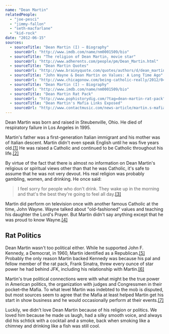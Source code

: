 ```yaml
---
name: "Dean Martin"
relatedPeople:
  - "joe-pesci"
  - "jimmy-fallon"
  - "seth-macfarlane"
  - "kid-rock"
date: "2012-06-15"
sources:
  - sourceTitle: "Dean Martin (I) – Biography"
    sourceUrl: "http://www.imdb.com/name/nm0001509/bio"
  - sourceTitle: "The religion of Dean Martin, movie star"
    sourceUrl: "http://www.adherents.com/people/pm/Dean_Martin.html"
  - sourceTitle: "Dean Martin Quotes"
    sourceUrl: "http://www.brainyquote.com/quotes/authors/d/dean_martin.html"
  - sourceTitle: "John Wayne & Dean Martin on Values: A Long Time Ago"
    sourceUrl: "http://www.chicagonow.com/being-catholic-really/2012/04/john-wayne-dean-martin-on-values-a-long-time-ago/"
  - sourceTitle: "Dean Martin (I) – Biography"
    sourceUrl: "http://www.imdb.com/name/nm0001509/bio"
  - sourceTitle: "Dean Martin Rat Pack"
    sourceUrl: "http://www.pophistorydig.com/?tag=dean-martin-rat-pack"
  - sourceTitle: "Dean Martin's Mafia Links Exposed"
    sourceUrl: "http://www.contactmusic.com/news-article/martin.s-mafia-links-exposed"
---
```


Dean Martin was born and raised in Steubenville, Ohio. He died of respiratory failure in Los Angeles in 1995.

Martin's father was a first-generation Italian immigrant and his mother was of Italian descent. Martin didn't even speak English until he was five years old.<a class="source-citation" href="http://www.imdb.com/name/nm0001509/bio" title="Dean Martin (I) – Biography">[1]</a> He was raised a Catholic and continued to be Catholic throughout his life.<a class="source-citation" href="http://www.adherents.com/people/pm/Dean_Martin.html" title="The religion of Dean Martin, movie star">[2]</a>

By virtue of the fact that there is almost no information on Dean Martin's religious or spiritual views other than that he was Catholic, it's safe to assume that he was not very devout. His real religion was probably gambling, women, and drinking. He once said:

>I feel sorry for people who don't drink. They wake up in the morning and that's the best they're going to feel all day.<a class="source-citation" href="http://www.brainyquote.com/quotes/authors/d/dean_martin.html" title="Dean Martin Quotes">[3]</a>

Martin did perform on television once with another famous Catholic at the time, John Wayne. Wayne talked about "old-fashioned" values and teaching his daughter the Lord's Prayer. But Martin didn't say anything except that he was proud to know Wayne.<a class="source-citation" href="http://www.chicagonow.com/being-catholic-really/2012/04/john-wayne-dean-martin-on-values-a-long-time-ago/" title="John Wayne &amp; Dean Martin on Values: A Long Time Ago">[4]</a>

## Rat Politics

Dean Martin wasn't too political either. While he supported John F. Kennedy, a Democrat, in 1960, Martin identified as a Republican.<a class="source-citation" href="http://www.imdb.com/name/nm0001509/bio" title="Dean Martin (I) – Biography">[5]</a> Probably the only reason Martin backed Kennedy was because his pal and fellow member of the rat pack, Frank Sinatra, threw every ounce of star power he had behind JFK, including his relationship with Martin.<a class="source-citation" href="http://www.pophistorydig.com/?tag=dean-martin-rat-pack" title="Dean Martin Rat Pack">[6]</a>

Martin's true political connections were with what might be the true power in American politics, the organization with judges and Congressmen in their pocket–the Mafia. To what level Martin was indebted to the mob is disputed, but most sources seem to agree that the Mafia at least helped Martin get his start in show business and he would occasionally perform at their events.<a class="source-citation" href="http://www.contactmusic.com/news-article/martin.s-mafia-links-exposed" title="Dean Martin&apos;s Mafia Links Exposed">[7]</a>

Luckily, we didn't love Dean Martin because of his religion or politics. We loved him because he made us laugh, had a silky smooth voice, and always did his schtick with a cocktail and a smoke, back when smoking like a chimney and drinking like a fish was still cool.